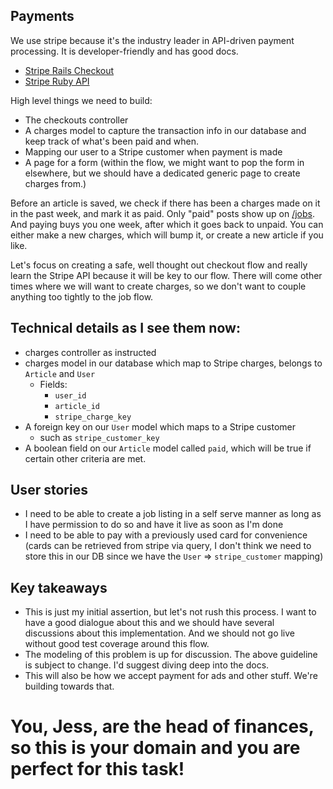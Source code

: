 ## Payments

We use stripe because it's the industry leader in API-driven payment processing. It is developer-friendly and has good docs.

- [Stripe Rails Checkout](https://stripe.com/docs/checkout/rails)
- [Stripe Ruby API](https://stripe.com/docs/api?lang=ruby)

High level things we need to build:
  - The checkouts controller
  - A charges model to capture the transaction info in our database and keep track of what's been paid and when.
  - Mapping our user to a Stripe customer when payment is made
  - A page for a form (within the flow, we might want to pop the form in elsewhere, but we should have a dedicated generic page to create charges from.)

Before an article is saved, we check if there has been a charges made on it in the past week, and mark it as paid. Only "paid" posts show up on [/jobs](https://dev.to/jobs). And paying buys you one week, after which it goes back to unpaid. You can either make a new charges, which will bump it, or create a new article if you like.

Let's focus on creating a safe, well thought out checkout flow and really learn the Stripe API because it will be key to our flow. There will come other times where we will want to create charges, so we don't want to couple anything too tightly to the job flow.

## Technical details as I see them now:
  - charges controller as instructed
  - charges model in our database which map to Stripe charges, belongs to `Article` and `User`
    - Fields:
      - `user_id`
      - `article_id`
      - `stripe_charge_key`
  - A foreign key on our `User` model which maps to a Stripe customer
    - such as `stripe_customer_key`
  - A boolean field on our `Article` model called `paid`, which will be true if certain other criteria are met.

## User stories
  - I need to be able to create a job listing in a self serve manner as long as I have permission to do so and have it live as soon as I'm done
  - I need to be able to pay with a previously used card for convenience (cards can be retrieved from stripe via query, I don't think we need to store this in our DB since we have the `User` => `stripe_customer` mapping)

## Key takeaways
  - This is just my initial assertion, but let's not rush this process. I want to have a good dialogue about this and we should have several discussions about this implementation. And we should not go live without good test coverage around this flow.
  - The modeling of this problem is up for discussion. The above guideline is subject to change. I'd suggest diving deep into the docs.
  - This will also be how we accept payment for ads and other stuff. We're building towards that.

# You, Jess, are the head of finances, so this is your domain and you are perfect for this task!
